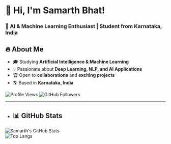 # 👋 Hi, I'm Samarth Bhat!  
### 🚀 AI & Machine Learning Enthusiast | Student from Karnataka, India  

## 🔥 About Me  
- 🎓 Studying **Artificial Intelligence & Machine Learning**  
- 💡 Passionate about **Deep Learning, NLP, and AI Applications**  
- 🏆 Open to **collaborations** and **exciting projects**
- 🌎 Based in **Karnataka, India**

![Profile Views](https://komarev.com/ghpvc/?username=SamarthBhat2006&color=blue) ![GitHub Followers](https://img.shields.io/github/followers/SamarthBhat2006?label=Followers&style=flat)

---

- ## 📊 GitHub Stats  
![Samarth's GitHub Stats](https://github-readme-stats.vercel.app/api?username=SamarthBhat&show_icons=true&theme=radical)  
![Top Langs](https://github-readme-stats.vercel.app/api/top-langs/?username=SamarthBhat&layout=compact&theme=radical)  
